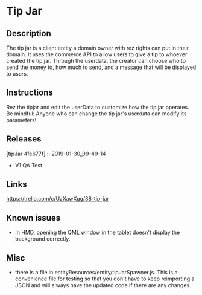 # Tip Jar

## Description
The tip jar is a client entity a domain owner with rez rights can put in their domain.  It uses the commerce API to allow users to give a tip to whoever created the tip jar.  Through the userdata, the creator can choose who to send the money to, how much to send, and a message that will be displayed to users.  

## Instructions
Rez the tipjar and edit the userData to customize how the tip jar operates. Be mindful: Anyone who can change the tip jar's userdata can modify its parameters!

## Releases
[tipJar 4fe677f] :: 2019-01-30_09-49-14
- V1 QA Test

## Links
https://trello.com/c/UzXawXgg/38-tip-jar

## Known issues
- In HMD, opening the QML window in the tablet doesn't display the background correctly.

## Misc
- there is a file in entityResources/entity/tipJarSpawner.js.  This is a convenience file for testing so that you don't have to keep reimporting a JSON and will always have the updated code if there are any changes. 
